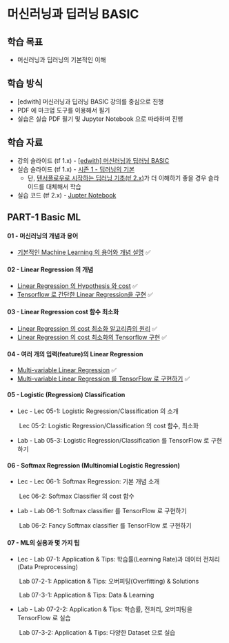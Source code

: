 # 머신러닝과 딥러닝 BASIC

## 학습 목표

- 머신러닝과 딥러닝의 기본적인 이해

## 학습 방식

- [edwith] 머신러닝과 딥러닝 BASIC 강의를 중심으로 진행
- PDF 에 마크업 도구를 이용해서 필기
- 실습은 실습 PDF 필기 및 Jupyter Notebook 으로 따라하며 진행

## 학습 자료

- 강의 슬라이드 (tf 1.x) - [[edwith] 머신러닝과 딥러닝 BASIC](https://www.edwith.org/others26/)
- 실습 슬라이드 (tf 1.x) - [시즌 1 - 딥러닝의 기본](http://hunkim.github.io/ml/)
  - 단, [텐서플로우로 시작하는 딥러닝 기초(tf 2.x)](https://www.edwith.org/boostcourse-dl-tensorflow)가 더 이해하기 좋을 경우 슬라이드를 대체해서 학습
- 실습 코드 (tf 2.x) - [Jupter Notebook](https://github.com/deeplearningzerotoall/TensorFlow/tree/master/tf_2.x)

## PART-1 Basic ML

#### 01 - 머신러닝의 개념과 용어

- [기본적인 Machine Learning 의 용어와 개념 설명](https://github.com/jum0/MachineLearningAndDeepLearningBasic/tree/master/Part-1_Basic_Machine_Learning/01/01_Machine_Learning_Basic.pdf) ✅

#### 02 - Linear Regression 의 개념

- [Linear Regression 의 Hypothesis 와 cost](https://github.com/jum0/MachineLearningAndDeepLearningBasic/tree/master/Part-1_Basic_Machine_Learning/02/02_Linear_Regression.pdf) ✅
- [Tensorflow 로 간단한 Linear Regression을 구현](https://github.com/jum0/MachineLearningAndDeepLearningBasic/tree/master/Part-1_Basic_Machine_Learning/02/02-1_Linear_Regression_Lab.pdf) ✅

#### 03 - Linear Regression cost 함수 최소화

- [Linear Regression 의 cost 최소화 알고리즘의 원리](https://github.com/jum0/MachineLearningAndDeepLearningBasic/tree/master/Part-1_Basic_Machine_Learning/03/03_Minimizing_Cost.pdf) ✅
- [Linear Regression 의 cost 최소화의 Tensorflow 구현](https://github.com/jum0/MachineLearningAndDeepLearningBasic/tree/master/Part-1_Basic_Machine_Learning/03/03_Minimizing_Cost_Lab.pdf) ✅

#### 04 - 여러 개의 입력(feature)의 Linear Regression

- [Multi-variable Linear Regression](https://github.com/jum0/MachineLearningAndDeepLearningBasic/tree/master/Part-1_Basic_Machine_Learning/04/04_Multi-variable_Linear_Regression.pdf) ✅
- [Multi-variable Linear Regression 를 TensorFlow 로 구현하기](https://github.com/jum0/MachineLearningAndDeepLearningBasic/tree/master/Part-1_Basic_Machine_Learning/04/04-1_Multi-variable_Linear_Regression_Lab.pdf) ✅

#### 05 - Logistic (Regression) Classification

- Lec - Lec 05-1: Logistic Regression/Classification 의 소개

  ​         Lec 05-2: Logistic Regression/Classification 의 cost 함수, 최소화

- Lab - Lab 05-3: Logistic Regression/Classification 를 TensorFlow 로 구현하기

#### 06 - Softmax Regression (Multinomial Logistic Regression)

- Lec - Lec 06-1: Softmax Regression: 기본 개념 소개

  ​         Lec 06-2: Softmax Classifier 의 cost 함수

- Lab - Lab 06-1: Softmax classifier 를 TensorFlow 로 구현하기

  ​         Lab 06-2: Fancy Softmax classifier 를 TensorFlow 로 구현하기

#### 07 - ML의 실용과 몇 가지 팁

- Lec - Lab 07-1: Application & Tips: 학습률(Learning Rate)과 데이터 전처리(Data Preprocessing)

  ​         Lab 07-2-1: Application & Tips: 오버피팅(Overfitting) & Solutions

  ​         Lab 07-3-1: Application & Tips: Data & Learning

- Lab - Lab 07-2-2: Application & Tips: 학습률, 전처리, 오버피팅을 TensorFlow 로 실습

  ​         Lab 07-3-2: Application & Tips: 다양한 Dataset 으로 실습